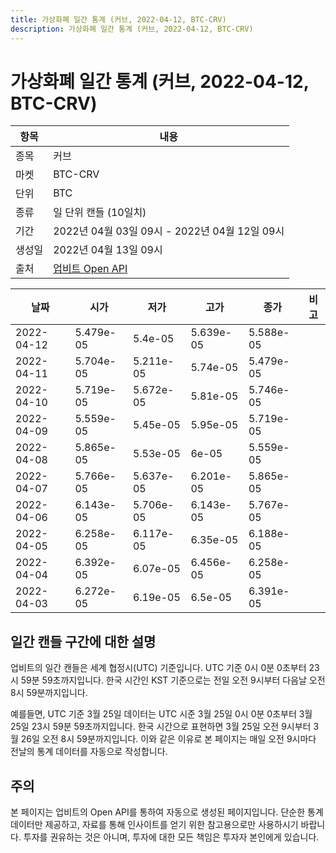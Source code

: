 ```yaml
---
title: 가상화폐 일간 통계 (커브, 2022-04-12, BTC-CRV)
description: 가상화폐 일간 통계 (커브, 2022-04-12, BTC-CRV)
---
```



가상화폐 일간 통계 (커브, 2022-04-12, BTC-CRV)
===

|항목|내용|
|--|--|
|종목|커브|
|마켓|BTC-CRV|
|단위|BTC|
|종류|일 단위 캔들 (10일치)|
|기간|2022년 04월 03일 09시 - 2022년 04월 12일 09시|
|생성일|2022년 04월 13일 09시|
|출처|[업비트 Open API](https://docs.upbit.com)|


|날짜|시가|저가|고가|종가|비고|
|--|--|--|--|--|--|
|2022-04-12|5.479e-05|5.4e-05|5.639e-05|5.588e-05|    |
|2022-04-11|5.704e-05|5.211e-05|5.74e-05|5.479e-05|    |
|2022-04-10|5.719e-05|5.672e-05|5.81e-05|5.746e-05|    |
|2022-04-09|5.559e-05|5.45e-05|5.95e-05|5.719e-05|    |
|2022-04-08|5.865e-05|5.53e-05|6e-05|5.559e-05|    |
|2022-04-07|5.766e-05|5.637e-05|6.201e-05|5.865e-05|    |
|2022-04-06|6.143e-05|5.706e-05|6.143e-05|5.767e-05|    |
|2022-04-05|6.258e-05|6.117e-05|6.35e-05|6.188e-05|    |
|2022-04-04|6.392e-05|6.07e-05|6.456e-05|6.258e-05|    |
|2022-04-03|6.272e-05|6.19e-05|6.5e-05|6.391e-05|    |


일간 캔들 구간에 대한 설명
---


업비트의 일간 캔들은 세계 협정시(UTC) 기준입니다. 
UTC 기준 0시 0분 0초부터 23시 59분 59초까지입니다. 
한국 시간인 KST 기준으로는 전일 오전 9시부터 다음날 오전 8시 59분까지입니다. 


예를들면, UTC 기준 3월 25일 데이터는 UTC 시준 3월 25일 0시 0분 0초부터 3월 25일 23시 59분 59초까지입니다. 
한국 시간으로 표현하면 3월 25일 오전 9시부터 3월 26일 오전 8시 59분까지입니다. 
이와 같은 이유로 본 페이지는 매일 오전 9시마다 전날의 통계 데이터를 자동으로 작성합니다. 


주의
---


본 페이지는 업비트의 Open API를 통하여 자동으로 생성된 페이지입니다. 
단순한 통계 데이터만 제공하고, 자료를 통해 인사이트를 얻기 위한 참고용으로만 사용하시기 바랍니다. 
투자를 권유하는 것은 아니며, 투자에 대한 모든 책임은 투자자 본인에게 있습니다. 
